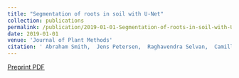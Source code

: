 ```yaml
---
title: "Segmentation of roots in soil with U-Net"
collection: publications
permalink: /publication/2019-01-01-Segmentation-of-roots-in-soil-with-U-Net
date: 2019-01-01
venue: 'Journal of Plant Methods'
citation: ' Abraham Smith,  Jens Petersen,  Raghavendra Selvan,  Camilla Rasmussen, &quot;Segmentation of roots in soil with U-Net.&quot; Journal of Plant Methods, 2019.'
---
```

[Preprint PDF](https://arxiv.org/pdf/1902.11050)
